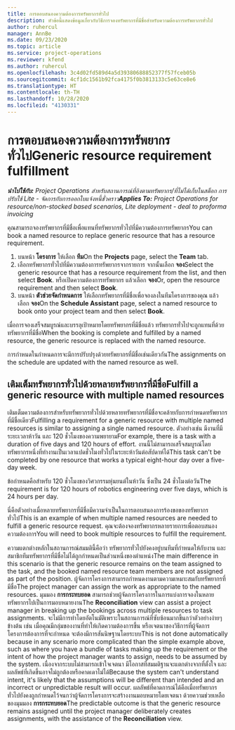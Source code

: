 ```yaml
---
title: การตอบสนองความต้องการทรัพยากรทั่วไป
description: หัวข้อนี้แสดงข้อมูลเกี่ยวกับวิธีการจองทรัพยากรที่มีชื่อสำหรับความต้องการทรัพยากรทั่วไป
author: ruhercul
manager: AnnBe
ms.date: 09/23/2020
ms.topic: article
ms.service: project-operations
ms.reviewer: kfend
ms.author: ruhercul
ms.openlocfilehash: 3c4d02fd589d4a5d39380688852377f57fceb05b
ms.sourcegitcommit: 4cf1dc1561b92fca4175f0b3813133c5e63ce8e6
ms.translationtype: HT
ms.contentlocale: th-TH
ms.lasthandoff: 10/28/2020
ms.locfileid: "4130331"
---
```

# <a name="generic-resource-requirement-fulfillment"></a><span data-ttu-id="489f4-103">การตอบสนองความต้องการทรัพยากรทั่วไป</span><span class="sxs-lookup"><span data-stu-id="489f4-103">Generic resource requirement fulfillment</span></span>

<span data-ttu-id="489f4-104">_**นำไปใช้กับ:** Project Operations สำหรับสถานการณ์ที่อิงตามทรัพยากร/ที่ไม่ได้เก็บในสต็อก การปรับใช้ Lite - จัดการกับการออกใบแจ้งหนี้ชั่วคราว_</span><span class="sxs-lookup"><span data-stu-id="489f4-104">_**Applies To:** Project Operations for resource/non-stocked based scenarios, Lite deployment - deal to proforma invoicing_</span></span>

<span data-ttu-id="489f4-105">คุณสามารถจองทรัพยากรที่มีชื่อเพื่อแทนที่ทรัพยากรทั่วไปที่มีความต้องการทรัพยากร</span><span class="sxs-lookup"><span data-stu-id="489f4-105">You can book a named resource to replace generic resource that has a resource requirement.</span></span>

1. <span data-ttu-id="489f4-106">บนหน้า **โครงการ** ให้เลือก **ทีม**</span><span class="sxs-lookup"><span data-stu-id="489f4-106">On the **Projects** page, select the **Team** tab.</span></span>
2. <span data-ttu-id="489f4-107">เลือกทรัพยากรทั่วไปที่มีความต้องการทรัพยากรจากรายการ จากนั้นเลือก **จอง**</span><span class="sxs-lookup"><span data-stu-id="489f4-107">Select the generic resource that has a resource requirement from the list, and then select **Book**.</span></span> <span data-ttu-id="489f4-108">หรือเปิดความต้องการทรัพยากร แล้วเลือก **จอง**</span><span class="sxs-lookup"><span data-stu-id="489f4-108">Or, open the resource requirement and then select **Book**.</span></span>
3. <span data-ttu-id="489f4-109">บนหน้า **ตัวช่วยจัดกำหนดการ** ให้เลือกทรัพยากรที่มีชื่อเพื่อจองลงในทีมโครงการของคุณ แล้วเลือก **จอง**</span><span class="sxs-lookup"><span data-stu-id="489f4-109">On the **Schedule Assistant** page, select a named resource to book onto your project team and then select **Book**.</span></span>

<span data-ttu-id="489f4-110">เมื่อการจองเสร็จสมบูรณ์และบรรลุเป้าหมายโดยทรัพยากรที่มีชื่อแล้ว ทรัพยากรทั่วไปจะถูกแทนที่ด้วยทรัพยากรที่มีชื่อ</span><span class="sxs-lookup"><span data-stu-id="489f4-110">When the booking is complete and fulfilled by a named resource, the generic resource is replaced with the named resource.</span></span>

<span data-ttu-id="489f4-111">การกำหนดในกำหนดการจะมีการปรับปรุงด้วยทรัพยากรที่มีชื่อเช่นเดียวกัน</span><span class="sxs-lookup"><span data-stu-id="489f4-111">The assignments on the schedule are updated with the named resource as well.</span></span>

## <a name="fulfill-a-generic-resource-with-multiple-named-resources"></a><span data-ttu-id="489f4-112">เติมเต็มทรัพยากรทั่วไปด้วยหลายทรัพยากรที่มีชื่อ</span><span class="sxs-lookup"><span data-stu-id="489f4-112">Fulfill a generic resource with multiple named resources</span></span>
<span data-ttu-id="489f4-113">เติมเต็มความต้องการสำหรับทรัพยากรทั่วไปด้วยหลายทรัพยากรที่มีชื่อจะคล้ายกับการกำหนดทรัพยากรที่มีชื่อเดียว</span><span class="sxs-lookup"><span data-stu-id="489f4-113">Fulfilling a requirement for a generic resource with multiple named resources is similar to assigning a single named resource.</span></span> <span data-ttu-id="489f4-114">ตัวอย่างเช่น มีงานที่มีระยะเวลาห้าวัน และ 120 ชั่วโมงของความพยายาม</span><span class="sxs-lookup"><span data-stu-id="489f4-114">For example, there is a task with a duration of five days and 120 hours of effort.</span></span> <span data-ttu-id="489f4-115">งานนี้ไม่สามารถเสร็จสมบูรณ์โดยทรัพยากรหนึ่งที่ทำงานเป็นเวลาแปดชั่วโมงทั่วไปในระยะห้าวันต่อสัปดาห์ได้</span><span class="sxs-lookup"><span data-stu-id="489f4-115">This task can't be completed by one resource that works a typical eight-hour day over a five-day week.</span></span> 

<span data-ttu-id="489f4-116">ข้อกำหนดคือสำหรับ 120 ชั่วโมงของวิศวกรรมหุ่นยนต์ในห้าวัน ซึ่งเป็น 24 ชั่วโมงต่อวัน</span><span class="sxs-lookup"><span data-stu-id="489f4-116">The requirement is for 120 hours of robotics engineering over five days, which is 24 hours per day.</span></span>

<span data-ttu-id="489f4-117">นี่คือตัวอย่างเมื่อหลายทรัพยากรที่มีชื่อมีความจำเป็นในการตอบสนองการร้องขอของทรัพยากรทั่วไป</span><span class="sxs-lookup"><span data-stu-id="489f4-117">This is an example of when multiple named resources are needed to fulfill a generic resource request.</span></span> <span data-ttu-id="489f4-118">คุณจะต้องจองทรัพยากรหลายรายการเพื่อตอบสนองความต้องการ</span><span class="sxs-lookup"><span data-stu-id="489f4-118">You will need to book multiple resources to fulfill the requirement.</span></span>

<span data-ttu-id="489f4-119">ความแตกต่างหลักในสถานการณ์สมมตินี้คือว่า ทรัพยากรทั่วไปยังคงอยู่บนทีมที่กำหนดให้กับงาน และสมาชิกทีมทรัพยากรที่มีชื่อไม่ได้ถูกกำหนดเป็นส่วนหนึ่งของตำแหน่ง</span><span class="sxs-lookup"><span data-stu-id="489f4-119">The main difference in this scenario is that the generic resource remains on the team assigned to the task, and the booked named resource team members are not assigned as part of the position.</span></span> <span data-ttu-id="489f4-120">ผู้จัดการโครงการสามารถกำหนดงานตามความเหมาะสมกับทรัพยากรที่มีชื่อ</span><span class="sxs-lookup"><span data-stu-id="489f4-120">The project manager can assign the work as appropriate to the named resources.</span></span> <span data-ttu-id="489f4-121">มุมมอง **การกระทบยอด** สามารถช่วยผู้จัดการโครงการในการแบ่งการจองในหลายทรัพยากรไปเป็นการมอบหมายงาน</span><span class="sxs-lookup"><span data-stu-id="489f4-121">The **Reconciliation** view can assist a project manager in breaking up the bookings across multiple resources to task assignments.</span></span> <span data-ttu-id="489f4-122">จะไม่มีการทำโดยอัตโนมัติเพราะในสถานการณ์ที่ซับซ้อนมากขึ้นกว่าตัวอย่างง่ายๆ ข้างต้น เช่น เมื่อคุณมีกลุ่มของงานที่ทำให้เกิดความต้องการขึ้น หรือเจตนาของวิธีการที่ผู้จัดการโครงการต้องการที่จะกำหนด จะต้องมีการสันนิษฐานโดยระบบ</span><span class="sxs-lookup"><span data-stu-id="489f4-122">This is not done automatically because in any scenario more complicated than the simple example above, such as where you have a bundle of tasks making up the requirement or the intent of how the project manager wants to assign, needs to be assumed by the system.</span></span> <span data-ttu-id="489f4-123">เนื่องจากระบบไม่สามารถเข้าใจเจตนา มีโอกาสที่สมมติฐานจะแตกต่างจากที่ตั้งใจ และผลลัพธ์ที่เกิดขึ้นอาจไม่ถูกต้องหรือคาดเดาไม่ได้</span><span class="sxs-lookup"><span data-stu-id="489f4-123">Because the system can't understand intent, it's likely that the assumptions will be different than intended and an incorrect or unpredictable result will occur.</span></span> <span data-ttu-id="489f4-124">ผลลัพธ์ที่คาดการณ์ได้คือเมื่อทรัพยากรทั่วไปยังคงถูกกำหนดไว้จนกว่าผู้จัดการโครงการจะสร้างงานมอบหมายโดยเจตนา ด้วยความช่วยเหลือของมุมมอง **การกระทบยอด**</span><span class="sxs-lookup"><span data-stu-id="489f4-124">The predictable outcome is that the generic resource remains assigned until the project manager deliberately creates assignments, with the assistance of the **Reconciliation** view.</span></span>


